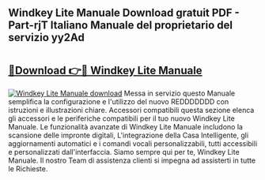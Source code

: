 ## Windkey Lite Manuale Download gratuit PDF - Part-rjT Italiano Manuale del proprietario del servizio yy2Ad

# <h2><a href="http://dfczlyy.blite.top/?on=Windkey+Lite+Manuale">🔗Download 👉🔴 Windkey Lite Manuale</a></h2>

[![Windkey Lite Manuale download](https://i.imgur.com/lujVjoI.png)](http://dfczlyy.blite.top/?on=Windkey+Lite+Manuale)
Messa in servizio questo Manuale semplifica la configurazione e l'utilizzo del nuovo REDDDDDDD con istruzioni e illustrazioni chiare. Accessori compatibili questa sezione elenca gli accessori e le periferiche compatibili per il tuo nuovo Windkey Lite Manuale. Le funzionalità avanzate di Windkey Lite Manuale includono la scansione delle impronte digitali, L'integrazione della Casa Intelligente, gli aggiornamenti automatici e i comandi vocali personalizzabili, tutti accessibili e personalizzati dall'interfaccia. Siamo sempre qui per te, Windkey Lite Manuale. Il nostro Team di assistenza clienti si impegna ad assisterti in tutte le Richieste.
